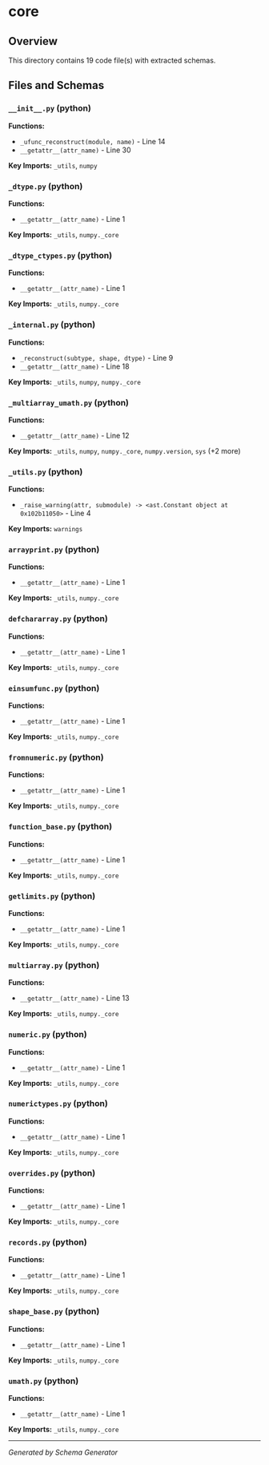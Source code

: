 # core

## Overview

This directory contains 19 code file(s) with extracted schemas.

## Files and Schemas

### `__init__.py` (python)

**Functions:**
- `_ufunc_reconstruct(module, name)` - Line 14
- `__getattr__(attr_name)` - Line 30

**Key Imports:** `_utils`, `numpy`

### `_dtype.py` (python)

**Functions:**
- `__getattr__(attr_name)` - Line 1

**Key Imports:** `_utils`, `numpy._core`

### `_dtype_ctypes.py` (python)

**Functions:**
- `__getattr__(attr_name)` - Line 1

**Key Imports:** `_utils`, `numpy._core`

### `_internal.py` (python)

**Functions:**
- `_reconstruct(subtype, shape, dtype)` - Line 9
- `__getattr__(attr_name)` - Line 18

**Key Imports:** `_utils`, `numpy`, `numpy._core`

### `_multiarray_umath.py` (python)

**Functions:**
- `__getattr__(attr_name)` - Line 12

**Key Imports:** `_utils`, `numpy`, `numpy._core`, `numpy.version`, `sys` (+2 more)

### `_utils.py` (python)

**Functions:**
- `_raise_warning(attr, submodule) -> <ast.Constant object at 0x102b11050>` - Line 4

**Key Imports:** `warnings`

### `arrayprint.py` (python)

**Functions:**
- `__getattr__(attr_name)` - Line 1

**Key Imports:** `_utils`, `numpy._core`

### `defchararray.py` (python)

**Functions:**
- `__getattr__(attr_name)` - Line 1

**Key Imports:** `_utils`, `numpy._core`

### `einsumfunc.py` (python)

**Functions:**
- `__getattr__(attr_name)` - Line 1

**Key Imports:** `_utils`, `numpy._core`

### `fromnumeric.py` (python)

**Functions:**
- `__getattr__(attr_name)` - Line 1

**Key Imports:** `_utils`, `numpy._core`

### `function_base.py` (python)

**Functions:**
- `__getattr__(attr_name)` - Line 1

**Key Imports:** `_utils`, `numpy._core`

### `getlimits.py` (python)

**Functions:**
- `__getattr__(attr_name)` - Line 1

**Key Imports:** `_utils`, `numpy._core`

### `multiarray.py` (python)

**Functions:**
- `__getattr__(attr_name)` - Line 13

**Key Imports:** `_utils`, `numpy._core`

### `numeric.py` (python)

**Functions:**
- `__getattr__(attr_name)` - Line 1

**Key Imports:** `_utils`, `numpy._core`

### `numerictypes.py` (python)

**Functions:**
- `__getattr__(attr_name)` - Line 1

**Key Imports:** `_utils`, `numpy._core`

### `overrides.py` (python)

**Functions:**
- `__getattr__(attr_name)` - Line 1

**Key Imports:** `_utils`, `numpy._core`

### `records.py` (python)

**Functions:**
- `__getattr__(attr_name)` - Line 1

**Key Imports:** `_utils`, `numpy._core`

### `shape_base.py` (python)

**Functions:**
- `__getattr__(attr_name)` - Line 1

**Key Imports:** `_utils`, `numpy._core`

### `umath.py` (python)

**Functions:**
- `__getattr__(attr_name)` - Line 1

**Key Imports:** `_utils`, `numpy._core`

---
*Generated by Schema Generator*